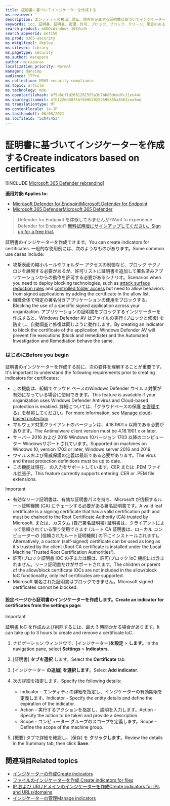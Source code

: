 ```yaml
---
title: 証明書に基づいてインジケーターを作成する
ms.reviewer: ''
description: エンティティの検出、防止、除外を定義する証明書に基づいてインジケーターを作成します。
keywords: ioc、証明書、証明書、管理、許可、ブロック、ブロック、クリーン、悪意のある、ファイル ハッシュ、IP アドレス、URL、ドメイン
search.product: eADQiWindows 10XVcnh
search.appverid: met150
ms.prod: m365-security
ms.mktglfcycl: deploy
ms.sitesec: library
ms.pagetype: security
ms.author: macapara
author: mjcaparas
localization_priority: Normal
manager: dansimp
audience: ITPro
ms.collection: M365-security-compliance
ms.topic: article
ms.technology: mde
ms.openlocfilehash: b75a8cf1d2681281555a3b7bb80deadfc11ee44c
ms.sourcegitcommit: 4fb1226d5875bf5b9b29252596855a6562cea9ae
ms.translationtype: MT
ms.contentlocale: ja-JP
ms.lasthandoff: 06/08/2021
ms.locfileid: "52845453"
---
```

# <a name="create-indicators-based-on-certificates"></a><span data-ttu-id="3c72d-104">証明書に基づいてインジケーターを作成する</span><span class="sxs-lookup"><span data-stu-id="3c72d-104">Create indicators based on certificates</span></span>

[!INCLUDE [Microsoft 365 Defender rebranding](../../includes/microsoft-defender.md)]


<span data-ttu-id="3c72d-105">**適用対象:**</span><span class="sxs-lookup"><span data-stu-id="3c72d-105">**Applies to:**</span></span>
- [<span data-ttu-id="3c72d-106">Microsoft Defender for Endpoint</span><span class="sxs-lookup"><span data-stu-id="3c72d-106">Microsoft Defender for Endpoint</span></span>](https://go.microsoft.com/fwlink/p/?linkid=2154037)
- [<span data-ttu-id="3c72d-107">Microsoft 365 Defender</span><span class="sxs-lookup"><span data-stu-id="3c72d-107">Microsoft 365 Defender</span></span>](https://go.microsoft.com/fwlink/?linkid=2118804)


><span data-ttu-id="3c72d-108">Defender for Endpoint を体験してみませんか?</span><span class="sxs-lookup"><span data-stu-id="3c72d-108">Want to experience Defender for Endpoint?</span></span> [<span data-ttu-id="3c72d-109">無料試用版にサインアップしてください。</span><span class="sxs-lookup"><span data-stu-id="3c72d-109">Sign up for a free trial.</span></span>](https://www.microsoft.com/en-us/WindowsForBusiness/windows-atp?ocid=docs-wdatp-automationexclusionlist-abovefoldlink)

<span data-ttu-id="3c72d-110">証明書のインジケーターを作成できます。</span><span class="sxs-lookup"><span data-stu-id="3c72d-110">You can create indicators for certificates.</span></span> <span data-ttu-id="3c72d-111">一般的な使用例には、次のようなものがあります。</span><span class="sxs-lookup"><span data-stu-id="3c72d-111">Some common use cases include:</span></span>

- <span data-ttu-id="3c72d-112">攻撃表面の縮小ルールやフォルダー アクセスの制御[](attack-surface-reduction.md)など、ブロック テクノロジ[](controlled-folders.md)を展開する必要があるが、許可リストに証明書を追加して署名済みアプリケーションからの動作を許可する必要があるシナリオ。</span><span class="sxs-lookup"><span data-stu-id="3c72d-112">Scenarios when you need to deploy blocking technologies, such as [attack surface reduction rules](attack-surface-reduction.md) and [controlled folder access](controlled-folders.md) but need to allow behaviors from signed applications by adding the certificate in the allow list.</span></span>
- <span data-ttu-id="3c72d-113">組織全体で特定の署名付きアプリケーションの使用をブロックする。</span><span class="sxs-lookup"><span data-stu-id="3c72d-113">Blocking the use of a specific signed application across your organization.</span></span> <span data-ttu-id="3c72d-114">アプリケーションの証明書をブロックするインジケーターを作成すると、Windows Defender AV はファイルの実行 (ブロックと修復) を防止し、自動調査と修復は同じように動作します。</span><span class="sxs-lookup"><span data-stu-id="3c72d-114">By creating an indicator to block the certificate of the application, Windows Defender AV will prevent file executions (block and remediate) and the Automated Investigation and Remediation behave the same.</span></span>


### <a name="before-you-begin"></a><span data-ttu-id="3c72d-115">はじめに</span><span class="sxs-lookup"><span data-stu-id="3c72d-115">Before you begin</span></span>

<span data-ttu-id="3c72d-116">証明書のインジケーターを作成する前に、次の要件を理解することが重要です。</span><span class="sxs-lookup"><span data-stu-id="3c72d-116">It's important to understand the following requirements prior to creating indicators for certificates:</span></span>

- <span data-ttu-id="3c72d-117">この機能は、組織でクラウド ベースのWindows Defender ウイルス対策が有効になっている場合に使用できます。</span><span class="sxs-lookup"><span data-stu-id="3c72d-117">This feature is available if your organization uses Windows Defender Antivirus and Cloud-based protection is enabled.</span></span> <span data-ttu-id="3c72d-118">詳細については、「クラウドベースの保護 [を管理する」を参照してください](/windows/security/threat-protection/microsoft-defender-antivirus/deploy-manage-report-microsoft-defender-antivirus)。</span><span class="sxs-lookup"><span data-stu-id="3c72d-118">For more information, see [Manage cloud-based protection](/windows/security/threat-protection/microsoft-defender-antivirus/deploy-manage-report-microsoft-defender-antivirus).</span></span>
- <span data-ttu-id="3c72d-119">マルウェア対策クライアントのバージョンは、4.18.1901.x 以降である必要があります。</span><span class="sxs-lookup"><span data-stu-id="3c72d-119">The Antimalware client version must be  4.18.1901.x or later.</span></span>
- <span data-ttu-id="3c72d-120">サーバー 2016 および 2019 Windows 10バージョン 1703 以降のコンピューター Windowsサポートされています。</span><span class="sxs-lookup"><span data-stu-id="3c72d-120">Supported on machines on Windows 10, version 1703 or later, Windows server 2016 and 2019.</span></span>
- <span data-ttu-id="3c72d-121">ウイルスおよび脅威保護の定義は最新である必要があります。</span><span class="sxs-lookup"><span data-stu-id="3c72d-121">The virus and threat protection definitions must be up to date.</span></span>
- <span data-ttu-id="3c72d-122">この機能は現在、 の入力をサポートしています。CER または .PEM ファイル拡張子。</span><span class="sxs-lookup"><span data-stu-id="3c72d-122">This feature currently supports entering .CER or .PEM file extensions.</span></span>

>[!IMPORTANT]
> - <span data-ttu-id="3c72d-123">有効なリーフ証明書は、有効な証明書パスを持ち、Microsoft が信頼するルート証明機関 (CA) にチェーンする必要がある署名証明書です。</span><span class="sxs-lookup"><span data-stu-id="3c72d-123">A valid leaf certificate is a signing certificate that has a valid certification path and must be chained to the Root Certificate Authority (CA) trusted by Microsoft.</span></span>  <span data-ttu-id="3c72d-124">または、カスタム (自己署名証明書) 証明書は、クライアントによって信頼されている限り使用できます (ルート CA 証明書は、ローカル コンピューターの [信頼されたルート証明機関] の下にインストールされます)。</span><span class="sxs-lookup"><span data-stu-id="3c72d-124">Alternatively, a custom (self-signed) certificate can be used as long as it's trusted by the client (Root CA certificate is installed under the Local Machine 'Trusted Root Certification Authorities').</span></span>
>- <span data-ttu-id="3c72d-125">許可/ブロック証明書 IOC の子または親は、許可/ブロック IoC 機能には含まれません。リーフ証明書だけがサポートされます。</span><span class="sxs-lookup"><span data-stu-id="3c72d-125">The children or parent of the allow/block certificate IOCs are not included in the allow/block IoC functionality, only leaf certificates are supported.</span></span>
>- <span data-ttu-id="3c72d-126">Microsoft 署名された証明書はブロックできません。</span><span class="sxs-lookup"><span data-stu-id="3c72d-126">Microsoft signed certificates cannot be blocked.</span></span>

#### <a name="create-an-indicator-for-certificates-from-the-settings-page"></a><span data-ttu-id="3c72d-127">設定ページから証明書のインジケーターを作成します。</span><span class="sxs-lookup"><span data-stu-id="3c72d-127">Create an indicator for certificates from the settings page:</span></span>

>[!IMPORTANT]
> <span data-ttu-id="3c72d-128">証明書 IoC を作成および削除するには、最大 3 時間かかる場合があります。</span><span class="sxs-lookup"><span data-stu-id="3c72d-128">It can take up to 3 hours to create and remove a certificate IoC.</span></span>

1. <span data-ttu-id="3c72d-129">ナビゲーション ウィンドウで、[インジケーター]**を設定**  >  **します**。</span><span class="sxs-lookup"><span data-stu-id="3c72d-129">In the navigation pane, select **Settings** > **Indicators**.</span></span>  

2. <span data-ttu-id="3c72d-130">[証明書] **タブを選択** します。</span><span class="sxs-lookup"><span data-stu-id="3c72d-130">Select the **Certificate** tab.</span></span>

3. <span data-ttu-id="3c72d-131">[インジケーター **の追加] を選択します**。</span><span class="sxs-lookup"><span data-stu-id="3c72d-131">Select **Add indicator**.</span></span>

4. <span data-ttu-id="3c72d-132">次の詳細を指定します。</span><span class="sxs-lookup"><span data-stu-id="3c72d-132">Specify the following details:</span></span>
   - <span data-ttu-id="3c72d-133">Indicator - エンティティの詳細を指定し、インジケーターの有効期限を定義します。</span><span class="sxs-lookup"><span data-stu-id="3c72d-133">Indicator - Specify the entity details and define the expiration of the indicator.</span></span>
   - <span data-ttu-id="3c72d-134">Action - 実行するアクションを指定し、説明を入力します。</span><span class="sxs-lookup"><span data-stu-id="3c72d-134">Action - Specify the action to be taken and provide a description.</span></span>
   - <span data-ttu-id="3c72d-135">Scope - コンピューター グループのスコープを定義します。</span><span class="sxs-lookup"><span data-stu-id="3c72d-135">Scope - Define the scope of the machine group.</span></span>

5. <span data-ttu-id="3c72d-136">[概要] タブで詳細を確認し、[保存] を **クリックします**。</span><span class="sxs-lookup"><span data-stu-id="3c72d-136">Review the details in the Summary tab, then click **Save**.</span></span>

## <a name="related-topics"></a><span data-ttu-id="3c72d-137">関連項目</span><span class="sxs-lookup"><span data-stu-id="3c72d-137">Related topics</span></span>
- [<span data-ttu-id="3c72d-138">インジケーターの作成</span><span class="sxs-lookup"><span data-stu-id="3c72d-138">Create indicators</span></span>](manage-indicators.md)
- [<span data-ttu-id="3c72d-139">ファイルのインジケーターを作成 </span><span class="sxs-lookup"><span data-stu-id="3c72d-139">Create indicators for files</span></span>](indicator-file.md)
- [<span data-ttu-id="3c72d-140">IP および URL/ドメインのインジケーターを作成</span><span class="sxs-lookup"><span data-stu-id="3c72d-140">Create indicators for IPs and URLs/domains</span></span>](indicator-ip-domain.md)
- [<span data-ttu-id="3c72d-141">インジケーターの管理</span><span class="sxs-lookup"><span data-stu-id="3c72d-141">Manage indicators</span></span>](indicator-manage.md)
